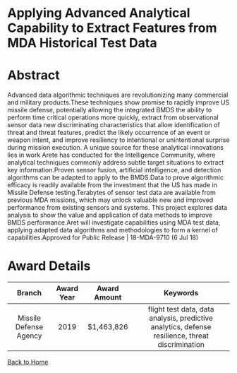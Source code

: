 
Applying Advanced Analytical Capability to Extract Features from MDA Historical Test Data
=========================================================================================

# Abstract


Advanced data algorithmic techniques are revolutionizing many commercial and military products.These techniques show promise to rapidly improve US missile defense, potentially allowing the integrated BMDS the ability to perform time critical operations more quickly, extract from observational sensor data new discriminating characteristics that allow identification of threat and threat features, predict the likely occurrence of an event or weapon intent, and improve resiliency to intentional or unintentional surprise during mission execution. A unique source for these analytical innovations lies in work Arete has conducted for the Intelligence Community, where analytical techniques commonly address subtle target situations to extract key information.Proven sensor fusion, artificial intelligence, and detection algorithms can be adapted to apply to the BMDS.Data to prove algorithmic efficacy is readily available from the investment that the US has made in Missile Defense testing.Terabytes of sensor test data are available from previous MDA missions, which may unlock valuable new and improved performance from existing sensors and systems. This project explores data analysis to show the value and application of data methods to improve BMDS performance.Aret will investigate capabilities using MDA test data, applying adapted data algorithms and methodologies to form a kernel of capabilities.Approved for Public Release | 18-MDA-9710 (6 Jul 18)  

# Award Details

|Branch|Award Year|Award Amount|Keywords|
| :---: | :---: | :---: | :---: |
|Missile Defense Agency|2019|$1,463,826|flight test data, data analysis, predictive analytics, defense resilience, threat discrimination|
  
  


[Back to Home](https://github.com/chrischow/dod_sbir_awards)